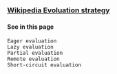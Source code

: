 ### [Wikipedia Evoluation strategy](https://en.wikipedia.org/wiki/Evaluation_strategy)  
#### See in this page  
    Eager evaluation  
    Lazy evaluation  
    Partial evaluation  
    Remote evaluation  
    Short-circuit evaluation  
